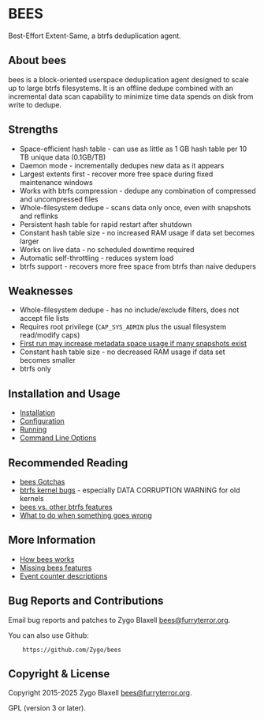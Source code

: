 BEES
====

Best-Effort Extent-Same, a btrfs deduplication agent.

About bees
----------

bees is a block-oriented userspace deduplication agent designed to scale
up to large btrfs filesystems.  It is an offline dedupe combined with
an incremental data scan capability to minimize time data spends on disk
from write to dedupe.

Strengths
---------

 * Space-efficient hash table - can use as little as 1 GB hash table per 10 TB unique data (0.1GB/TB)
 * Daemon mode - incrementally dedupes new data as it appears
 * Largest extents first - recover more free space during fixed maintenance windows
 * Works with btrfs compression - dedupe any combination of compressed and uncompressed files
 * Whole-filesystem dedupe - scans data only once, even with snapshots and reflinks
 * Persistent hash table for rapid restart after shutdown
 * Constant hash table size - no increased RAM usage if data set becomes larger
 * Works on live data - no scheduled downtime required
 * Automatic self-throttling - reduces system load
 * btrfs support - recovers more free space from btrfs than naive dedupers

Weaknesses
----------

 * Whole-filesystem dedupe - has no include/exclude filters, does not accept file lists
 * Requires root privilege (`CAP_SYS_ADMIN` plus the usual filesystem read/modify caps)
 * [First run may increase metadata space usage if many snapshots exist](gotchas.md)
 * Constant hash table size - no decreased RAM usage if data set becomes smaller
 * btrfs only

Installation and Usage
----------------------

 * [Installation](install.md)
 * [Configuration](config.md)
 * [Running](running.md)
 * [Command Line Options](options.md)

Recommended Reading
-------------------

 * [bees Gotchas](gotchas.md)
 * [btrfs kernel bugs](btrfs-kernel.md) - especially DATA CORRUPTION WARNING for old kernels
 * [bees vs. other btrfs features](btrfs-other.md)
 * [What to do when something goes wrong](wrong.md)

More Information
----------------

 * [How bees works](how-it-works.md)
 * [Missing bees features](missing.md)
 * [Event counter descriptions](event-counters.md)

Bug Reports and Contributions
-----------------------------

Email bug reports and patches to Zygo Blaxell <bees@furryterror.org>.

You can also use Github:

        https://github.com/Zygo/bees

Copyright & License
-------------------

Copyright 2015-2025 Zygo Blaxell <bees@furryterror.org>.

GPL (version 3 or later).
